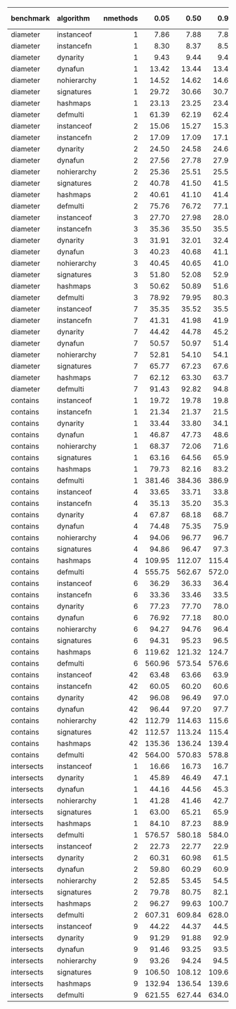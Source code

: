 |benchmark  |algorithm   | nmethods|   0.05|   0.50|   0.95|   mean| overhead 0.05| overhead 0.50| overhead 0.95| overhead mean|
|:----------|:-----------|--------:|------:|------:|------:|------:|-------------:|-------------:|-------------:|-------------:|
|diameter   |instanceof  |        1|   7.86|   7.88|   7.89|   7.88|          0.00|          0.00|          0.00|          0.00|
|diameter   |instancefn  |        1|   8.30|   8.37|   8.56|   8.38|          0.01|          0.01|          0.01|          0.01|
|diameter   |dynarity    |        1|   9.43|   9.44|   9.45|   9.44|          0.03|          0.03|          0.03|          0.03|
|diameter   |dynafun     |        1|  13.42|  13.44|  13.49|  13.46|          0.10|          0.10|          0.10|          0.10|
|diameter   |nohierarchy |        1|  14.52|  14.62|  14.62|  14.58|          0.12|          0.12|          0.12|          0.12|
|diameter   |signatures  |        1|  29.72|  30.66|  30.73|  30.25|          0.41|          0.42|          0.42|          0.41|
|diameter   |hashmaps    |        1|  23.13|  23.25|  23.46|  23.31|          0.29|          0.28|          0.29|          0.29|
|diameter   |defmulti    |        1|  61.39|  62.19|  62.47|  61.95|          1.00|          1.00|          1.00|          1.00|
|diameter   |instanceof  |        2|  15.06|  15.27|  15.32|  15.22|          0.00|          0.00|          0.00|          0.00|
|diameter   |instancefn  |        2|  17.09|  17.09|  17.16|  17.13|          0.03|          0.03|          0.03|          0.03|
|diameter   |dynarity    |        2|  24.50|  24.58|  24.60|  24.56|          0.16|          0.15|          0.15|          0.15|
|diameter   |dynafun     |        2|  27.56|  27.78|  27.94|  27.74|          0.21|          0.20|          0.20|          0.20|
|diameter   |nohierarchy |        2|  25.36|  25.51|  25.53|  25.46|          0.17|          0.17|          0.17|          0.17|
|diameter   |signatures  |        2|  40.78|  41.50|  41.57|  41.18|          0.42|          0.43|          0.42|          0.42|
|diameter   |hashmaps    |        2|  40.61|  41.10|  41.42|  41.03|          0.42|          0.42|          0.42|          0.42|
|diameter   |defmulti    |        2|  75.76|  76.72|  77.10|  76.48|          1.00|          1.00|          1.00|          1.00|
|diameter   |instanceof  |        3|  27.70|  27.98|  28.06|  27.99|          0.00|          0.00|          0.00|          0.00|
|diameter   |instancefn  |        3|  35.36|  35.50|  35.59|  35.48|          0.15|          0.14|          0.14|          0.14|
|diameter   |dynarity    |        3|  31.91|  32.01|  32.41|  32.08|          0.08|          0.08|          0.08|          0.08|
|diameter   |dynafun     |        3|  40.23|  40.68|  41.14|  40.67|          0.24|          0.24|          0.25|          0.24|
|diameter   |nohierarchy |        3|  40.45|  40.65|  41.02|  40.73|          0.25|          0.24|          0.25|          0.25|
|diameter   |signatures  |        3|  51.80|  52.08|  52.93|  52.35|          0.47|          0.46|          0.48|          0.47|
|diameter   |hashmaps    |        3|  50.62|  50.89|  51.61|  51.13|          0.45|          0.44|          0.45|          0.45|
|diameter   |defmulti    |        3|  78.92|  79.95|  80.37|  79.78|          1.00|          1.00|          1.00|          1.00|
|diameter   |instanceof  |        7|  35.35|  35.52|  35.58|  35.48|          0.00|          0.00|          0.00|          0.00|
|diameter   |instancefn  |        7|  41.31|  41.98|  41.98|  41.67|          0.11|          0.11|          0.11|          0.11|
|diameter   |dynarity    |        7|  44.42|  44.78|  45.22|  44.84|          0.16|          0.16|          0.16|          0.16|
|diameter   |dynafun     |        7|  50.57|  50.97|  51.44|  51.04|          0.27|          0.27|          0.27|          0.27|
|diameter   |nohierarchy |        7|  52.81|  54.10|  54.16|  53.49|          0.31|          0.32|          0.31|          0.31|
|diameter   |signatures  |        7|  65.77|  67.23|  67.63|  66.79|          0.54|          0.55|          0.54|          0.55|
|diameter   |hashmaps    |        7|  62.12|  63.30|  63.78|  62.92|          0.48|          0.48|          0.48|          0.48|
|diameter   |defmulti    |        7|  91.43|  92.82|  94.86|  92.79|          1.00|          1.00|          1.00|          1.00|
|contains   |instanceof  |        1|  19.72|  19.78|  19.81|  19.77|          0.00|          0.00|          0.00|          0.00|
|contains   |instancefn  |        1|  21.34|  21.37|  21.50|  21.43|          0.00|          0.00|          0.00|          0.00|
|contains   |dynarity    |        1|  33.44|  33.80|  34.17|  33.84|          0.04|          0.04|          0.04|          0.04|
|contains   |dynafun     |        1|  46.87|  47.73|  48.60|  47.65|          0.08|          0.08|          0.08|          0.08|
|contains   |nohierarchy |        1|  68.37|  72.06|  71.67|  70.13|          0.13|          0.14|          0.14|          0.14|
|contains   |signatures  |        1|  63.16|  64.56|  65.92|  64.61|          0.12|          0.12|          0.13|          0.12|
|contains   |hashmaps    |        1|  79.73|  82.16|  83.28|  81.56|          0.17|          0.17|          0.17|          0.17|
|contains   |defmulti    |        1| 381.46| 384.36| 386.95| 384.15|          1.00|          1.00|          1.00|          1.00|
|contains   |instanceof  |        4|  33.65|  33.71|  33.83|  33.74|          0.00|          0.00|          0.00|          0.00|
|contains   |instancefn  |        4|  35.13|  35.20|  35.38|  35.27|          0.00|          0.00|          0.00|          0.00|
|contains   |dynarity    |        4|  67.87|  68.18|  68.72|  68.26|          0.07|          0.07|          0.06|          0.07|
|contains   |dynafun     |        4|  74.48|  75.35|  75.92|  75.23|          0.08|          0.08|          0.08|          0.08|
|contains   |nohierarchy |        4|  94.06|  96.77|  96.79|  95.47|          0.12|          0.12|          0.12|          0.12|
|contains   |signatures  |        4|  94.86|  96.47|  97.31|  96.10|          0.12|          0.12|          0.12|          0.12|
|contains   |hashmaps    |        4| 109.95| 112.07| 115.40| 112.70|          0.15|          0.15|          0.15|          0.15|
|contains   |defmulti    |        4| 555.75| 562.67| 572.01| 564.76|          1.00|          1.00|          1.00|          1.00|
|contains   |instanceof  |        6|  36.29|  36.33|  36.49|  36.39|          0.00|          0.00|          0.00|          0.00|
|contains   |instancefn  |        6|  33.36|  33.46|  33.57|  33.47|         -0.01|         -0.01|         -0.01|         -0.01|
|contains   |dynarity    |        6|  77.23|  77.70|  78.08|  77.66|          0.08|          0.08|          0.08|          0.08|
|contains   |dynafun     |        6|  76.92|  77.18|  80.03|  77.90|          0.08|          0.08|          0.08|          0.08|
|contains   |nohierarchy |        6|  94.27|  94.76|  96.49|  95.35|          0.11|          0.11|          0.11|          0.11|
|contains   |signatures  |        6|  94.31|  95.23|  96.50|  95.33|          0.11|          0.11|          0.11|          0.11|
|contains   |hashmaps    |        6| 119.62| 121.32| 124.73| 121.96|          0.16|          0.16|          0.16|          0.16|
|contains   |defmulti    |        6| 560.96| 573.54| 576.66| 569.01|          1.00|          1.00|          1.00|          1.00|
|contains   |instanceof  |       42|  63.48|  63.66|  63.94|  63.71|          0.00|          0.00|          0.00|          0.00|
|contains   |instancefn  |       42|  60.05|  60.20|  60.63|  60.38|         -0.01|         -0.01|         -0.01|         -0.01|
|contains   |dynarity    |       42|  96.08|  96.49|  97.00|  96.55|          0.07|          0.06|          0.06|          0.06|
|contains   |dynafun     |       42|  96.44|  97.20|  97.77|  97.15|          0.07|          0.07|          0.07|          0.07|
|contains   |nohierarchy |       42| 112.79| 114.63| 115.67| 114.26|          0.10|          0.10|          0.10|          0.10|
|contains   |signatures  |       42| 112.57| 113.24| 115.46| 114.01|          0.10|          0.10|          0.10|          0.10|
|contains   |hashmaps    |       42| 135.36| 136.24| 139.44| 137.48|          0.14|          0.14|          0.15|          0.15|
|contains   |defmulti    |       42| 564.00| 570.83| 578.89| 571.91|          1.00|          1.00|          1.00|          1.00|
|intersects |instanceof  |        1|  16.66|  16.73|  16.76|  16.71|          0.00|          0.00|          0.00|          0.00|
|intersects |dynarity    |        1|  45.89|  46.49|  47.17|  46.71|          0.05|          0.05|          0.05|          0.05|
|intersects |dynafun     |        1|  44.16|  44.56|  45.34|  44.75|          0.05|          0.05|          0.05|          0.05|
|intersects |nohierarchy |        1|  41.28|  41.46|  42.75|  41.96|          0.04|          0.04|          0.05|          0.04|
|intersects |signatures  |        1|  63.00|  65.21|  65.91|  64.49|          0.08|          0.09|          0.09|          0.08|
|intersects |hashmaps    |        1|  84.10|  87.23|  88.93|  86.62|          0.12|          0.13|          0.13|          0.12|
|intersects |defmulti    |        1| 576.57| 580.18| 584.07| 580.48|          1.00|          1.00|          1.00|          1.00|
|intersects |instanceof  |        2|  22.73|  22.77|  22.91|  22.82|          0.00|          0.00|          0.00|          0.00|
|intersects |dynarity    |        2|  60.31|  60.98|  61.56|  60.94|          0.06|          0.07|          0.06|          0.06|
|intersects |dynafun     |        2|  59.80|  60.29|  60.93|  60.39|          0.06|          0.06|          0.06|          0.06|
|intersects |nohierarchy |        2|  52.85|  53.45|  54.53|  53.47|          0.05|          0.05|          0.05|          0.05|
|intersects |signatures  |        2|  79.78|  80.75|  82.16|  81.01|          0.10|          0.10|          0.10|          0.10|
|intersects |hashmaps    |        2|  96.27|  99.63| 100.78|  98.64|          0.13|          0.13|          0.13|          0.13|
|intersects |defmulti    |        2| 607.31| 609.84| 628.04| 614.83|          1.00|          1.00|          1.00|          1.00|
|intersects |instanceof  |        9|  44.22|  44.37|  44.56|  44.39|          0.00|          0.00|          0.00|          0.00|
|intersects |dynarity    |        9|  91.29|  91.88|  92.98|  92.11|          0.08|          0.08|          0.08|          0.08|
|intersects |dynafun     |        9|  91.46|  93.25|  93.55|  92.54|          0.08|          0.08|          0.08|          0.08|
|intersects |nohierarchy |        9|  93.26|  94.24|  94.53|  94.05|          0.08|          0.09|          0.08|          0.09|
|intersects |signatures  |        9| 106.50| 108.12| 109.67| 108.17|          0.11|          0.11|          0.11|          0.11|
|intersects |hashmaps    |        9| 132.94| 136.54| 139.69| 136.53|          0.15|          0.16|          0.16|          0.16|
|intersects |defmulti    |        9| 621.55| 627.44| 634.07| 627.61|          1.00|          1.00|          1.00|          1.00|
